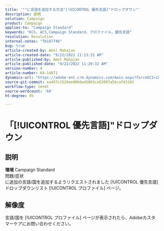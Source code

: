 ```yaml
---
title: '""に言語を追加する方法"[!UICONTROL 優先言語]"ドロップダウン"'
description: 説明
solution: Campaign
product: Campaign
applies-to: "Campaign Standard"
keywords: "KCS, ACS,Campaign Standard，プロファイル，優先言語"
resolution: Resolution
internal-notes: "TK187746"
bug: true
article-created-by: Amol Mahajan
article-created-date: "9/22/2022 11:13:31 AM"
article-published-by: Amol Mahajan
article-published-date: "9/22/2022 11:20:32 AM"
version-number: 4
article-number: KA-14871
dynamics-url: "https://adobe-ent.crm.dynamics.com/main.aspx?forceUCI=1&pagetype=entityrecord&etn=knowledgearticle&id=499d7f92-673a-ed11-9db0-002248086d3d"
source-git-commit: ea407c1526ee90b9ad5863ce52097a5bcaf43102
workflow-type: tm+mt
source-wordcount: '68'
ht-degree: 4%

---
```


# 「[!UICONTROL 優先言語]&quot;ドロップダウン

## 説明

<b>環境</b>
Campaign Standard
<br>問題/症状<br>
に追加の言語/国を追加するようリクエストされました [!UICONTROL 優先言語] ドロップダウンリスト [!UICONTROL プロファイル] ページ。


## 解像度


言語/国を [!UICONTROL プロファイル] ページが表示されたら、Adobeカスタマーケアにお問い合わせください。
